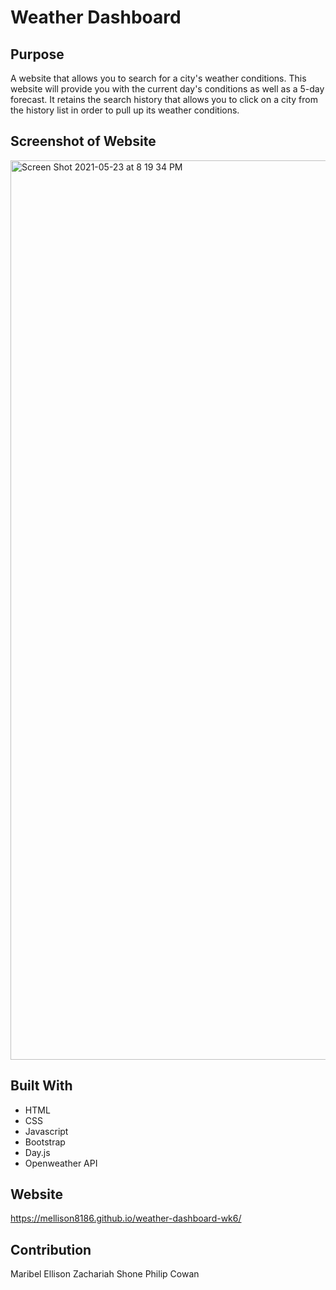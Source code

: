 # Weather Dashboard

## Purpose
A website that allows you to search for a city's weather conditions. This website will provide you with the current day's conditions as well as a 5-day forecast. It retains the search history that allows you to click on a city from the history list in order to pull up its weather conditions.

## Screenshot of Website
<img width="1439" alt="Screen Shot 2021-05-23 at 8 19 34 PM" src="https://user-images.githubusercontent.com/77599753/119292457-48f7f480-bc05-11eb-97d5-a1e965e22875.png">

## Built With
* HTML
* CSS
* Javascript
* Bootstrap
* Day.js
* Openweather API

## Website
https://mellison8186.github.io/weather-dashboard-wk6/

## Contribution
Maribel Ellison
Zachariah Shone
Philip Cowan